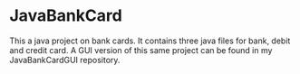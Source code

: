 # JavaBankCard

This a java project on bank cards. It contains three java files for bank, debit and credit card. A GUI version of this same project can be found in my JavaBankCardGUI repository.
